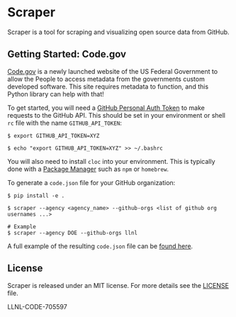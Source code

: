 # Scraper

Scraper is a tool for scraping and visualizing open source data from GitHub.

## Getting Started: Code.gov

[Code.gov](https://code.gov) is a newly launched website of the US Federal
Government to allow the People to access metadata from the governments custom
developed software. This site requires metadata to function, and this Python
library can help with that!

To get started, you will need a [GitHub Personal Auth
Token](https://help.github.com/articles/creating-a-personal-access-token-for-the-command-line/)
to make requests to the GitHub API. This should be set in your environment or
shell ``rc`` file with the name ``GITHUB_API_TOKEN``:

    $ export GITHUB_API_TOKEN=XYZ

    $ echo "export GITHUB_API_TOKEN=XYZ" >> ~/.bashrc

You will also need to install ``cloc`` into your environment. This is typically
done with a [Package
Manager](https://github.com/AlDanial/cloc#install-via-package-manager) such as
``npm`` or ``homebrew``.

To generate a ``code.json`` file for your GitHub organization:

    $ pip install -e .

    $ scraper --agency <agency_name> --github-orgs <list of github org usernames ...>

    # Example
    $ scraper --agency DOE --github-orgs llnl

A full example of the resulting ``code.json`` file can be [found
here](https://gist.github.com/IanLee1521/b7d7c0c2d8c24b10dd04edd5e8cab6c4).

## License

Scraper is released under an MIT license. For more details see the
[LICENSE](/LICENSE) file.

LLNL-CODE-705597
